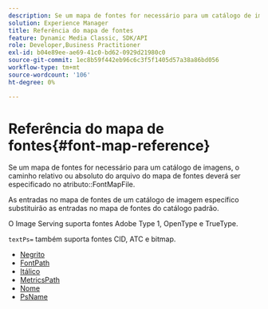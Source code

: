 ```yaml
---
description: Se um mapa de fontes for necessário para um catálogo de imagens, o caminho relativo ou absoluto do arquivo do mapa de fontes deverá ser especificado no atributo FontMapFile.
solution: Experience Manager
title: Referência do mapa de fontes
feature: Dynamic Media Classic, SDK/API
role: Developer,Business Practitioner
exl-id: b04e89ee-ae69-41c0-bd62-0929d21980c0
source-git-commit: 1ec8b59f442eb96c6c3f5f1405d57a38a86bd056
workflow-type: tm+mt
source-wordcount: '106'
ht-degree: 0%

---
```


# Referência do mapa de fontes{#font-map-reference}

Se um mapa de fontes for necessário para um catálogo de imagens, o caminho relativo ou absoluto do arquivo do mapa de fontes deverá ser especificado no atributo::FontMapFile.

As entradas no mapa de fontes de um catálogo de imagem específico substituirão as entradas no mapa de fontes do catálogo padrão.

O Image Serving suporta fontes Adobe Type 1, OpenType e TrueType.

`textPs=` também suporta fontes CID, ATC e bitmap.

* [Negrito](r-bold-font.md)
* [FontPath](r-fontpath-font.md)
* [Itálico](r-italic-font.md)
* [MetricsPath](r-metricspath-font.md)
* [Nome](r-name-font.md)
* [PsName](r-psname-font.md)
